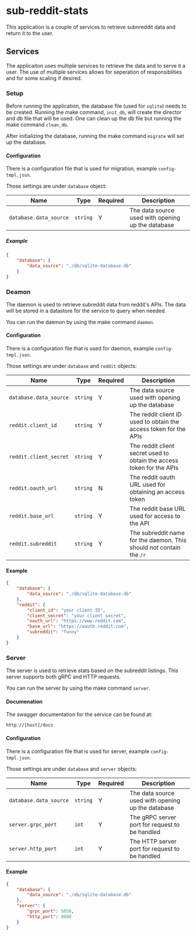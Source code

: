 # sub-reddit-stats
This application is a couple of services to retrieve subnreddit data and return it to the user.

## Services
The applicaiton uses multiple services to retrieve the data and to serve it a user.  The use of multiple services allows for seperation of responsiblities and for some scaling if desired.

### Setup
Before running the application, the database file (used for `sqlite`) needs to be created.  Running the make command, `init_db`, will create the director and db file that will be used.  One can clean up the db file but running the make command `clean_db`.

After initializing the database, running the make command `migrate` will set up the database.

#### Configuration
There is a configuration file that is used for migration, example `config-tmpl.json`.  

Those settings are under `database` object:

| Name          | Type     | Required | Description                                       |
|---------------|----------|----------|---------------------------------------------------|
| `database.data_source` | `string` | Y        | The data source used with opening up the database |

##### Example
```json
{
    "database": {
        "data_source": "./db/sqlite-database.db"
    }
}
```

### Deamon
The daemon is used to retrieve subreddit data from reddit's APIs.  The data will be stored in a datastore for the service to query when needed.

You can run the daemon by using the make command `daemon`.

#### Configuration
There is a configuration file that is used for daemon, example `config-tmpl.json`.

Those settings are under `database` and `reddit` objects:

| Name                   | Type     | Required | Description                                                           |
|------------------------|----------|----------|-----------------------------------------------------------------------|
| `database.data_source` | `string` | Y        | The data source used with opening up the database                     |
| `reddit.client_id`     | `string` | Y        | The reddit client ID used to obtain the access token for the APIs     |
| `reddit.client_secret` | `string` | Y        | The reddit client secret used to obtain the access token for the APIs |
| `reddit.oauth_url`     | `string` | N        | The reddit oauth URL used for obtaining an access token               |
| `reddit.base_url`      | `string` | Y        | The reddit base URL used for access to the API                        |
| `reddit.subreddit`     | `string` | Y        | The subreddit name for the daemon.  This should not contain the `/r`  |

#### Example
```json
{
    "database": {
        "data_source": "./db/sqlite-database.db"
    },
    "reddit": {
        "client_id": "your client ID",
        "client_secret": "your client secret",
        "oauth_url": "https://www.reddit.com",
        "base_url": "https://oauth.reddit.com",
        "subreddit": "funny"
    }
}
```

### Server
The server is used to retrieve stats based on the subreddit listings.  This server supports both gRPC and HTTP requests.

You can run the server by using the make command `server`.

#### Documenation
The swagger documentation for the service can be found at:
```
http://[host]/docs
```

#### Configuration
There is a configuration file that is used for server, example `config-tmpl.json`.

Those settings are under `database` and `server` objects:

| Name                   | Type     | Required | Description                                       |
|------------------------|----------|----------|---------------------------------------------------|
| `database.data_source` | `string` | Y        | The data source used with opening up the database |
| `server.grpc_port`     | `int`    | Y        | The gRPC server port for request to be handled    |
| `server.http_port`     | `int`    | Y        | The HTTP server port for request to be handled    |

#### Example

```json
{
    "database": {
        "data_source": "./db/sqlite-database.db"
    },
    "server": {
        "grpc_port": 5050,
        "http_port": 8080
    }
}
```